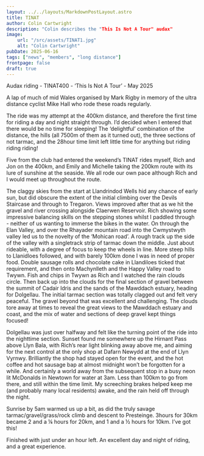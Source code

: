 ```yaml
---
layout: ../../layouts/MarkdownPostLayout.astro
title: TINAT
author: Colin Cartwright
description: "Colin describes the "This Is Not A Tour" audax"
image:
    url: "/src/assets/TINAT1.jpg"
    alt: "Colin Cartwright"
pubDate: 2025-06-16
tags: ["news", "members", "long distance"]
frontpage: false
draft: true
---
```

Audax riding - TINAT400 - ‘This Is Not A Tour’ - May 2025

A lap of much of mid Wales organised by Mark Rigby in memory of the ultra distance cyclist
Mike Hall who rode these roads regularly.

The ride was my attempt at the 400km distance, and therefore the first time for riding a day and
night straight through. I’d decided when I entered that there would be no time for sleeping! The
‘delightful’ combination of the distance, the hills (all 7500m of them as it turned out), the three
sections of not tarmac, and the 28hour time limit left little time for anything but riding riding
riding!

Five from the club had entered the weekend’s TINAT rides myself, Rich and Jon on the 400km,
and Emily and Michelle taking the 200km route with its lure of sunshine at the seaside. We all
rode our own pace although Rich and I would meet up throughout the route.

The claggy skies from the start at Llandrindod Wells hid any chance of early sun, but did
obscure the extent of the initial climbing over the Devils Staircase and through to Tregaron.
Views improved after that as we hit the gravel and river crossing alongside Claerwen Reservoir.
Rich showing some impressive balancing skills on the stepping stones whilst I paddled through -
neither of us wanting to immerse the bikes in the water. On through the Elan Valley, and over
the Rhayader mountain road into the Cwmystwyth valley led us to the novelty of the ‘Mohican
road’. A rough track up the side of the valley with a singletrack strip of tarmac down the middle.
Just about rideable, with a degree of focus to keep the wheels in line. More steep hills to
Llanidloes followed, and with barely 100km done I was in need of proper food. Double sausage
rolls and chocolate cake in Llandiloes ticked that requirement, and then onto Machynlleth and
the Happy Valley road to Twywn. Fish and chips in Twywn as Rich and I watched the rain
clouds circle. Then back up into the clouds for the final section of gravel between the summit of
Cadair Idris and the sands of the Mawddach estuary, heading for Dolgellau. The initial tarmac
section was totally clagged out and felt very peaceful. The gravel beyond that was excellent and
challenging. The clouds tore away at times to reveal the great views to the Mawddach estuary
and coast, and the mix of water and sections of deep gravel kept things focused!

Dolgellau was just over halfway and felt like the turning point of the ride into the nighttime
section. Sunset found me somewhere up the Hirnant Pass above Llyn Bala, with Rich’s rear
light blinking away above me, and aiming for the next control at the only shop at Dafarn Newydd
at the end of Llyn Vyrnwy. Brilliantly the shop had stayed open for the event, and the hot coffee
and hot sausage bap at almost midnight won’t be forgotten for a while. And certainly a world
away from the subsequent stop in a busy neon lit McDonalds in Newtown for water at 3am.
Less than 100km to go from there, and still within the time limit. My screeching brakes helped
keep me (and probably many local residents) awake, and the rain held off through the night.

Sunrise by 5am warmed us up a bit, as did the truly savage tarmac/gravel/grass/rock climb and
descent to Presteinge. 3hours for 30km became 2 and a ¼ hours for 20km, and 1 and a ½
hours for 10km. I’ve got this!

Finished with just under an hour left. An excellent day and night of riding, and a great
experience.